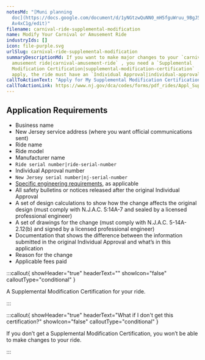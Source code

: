 ```yaml
---
notesMd: "[Muni planning
  doc](https://docs.google.com/document/d/1yNGtzwQuNN0_mH5fguWruu_9BgJ5v25BegkQ\
  Av4xC1g/edit)"
filename: carnival-ride-supplemental-modification
name: Modify Your Carnival or Amusement Ride
industryIds: []
icon: file-purple.svg
urlSlug: carnival-ride-supplemental-modification
summaryDescriptionMd: If you want to make major changes to your `carnival or
  amusement ride|carnival-amusement-ride` , you need a `Supplemental
  Modification Certification|supplemental-modification-certification` . To
  apply, the ride must have an `Individual Approval|individual-approval` .
callToActionText: "Apply for My Supplemental Modification Certification "
callToActionLink: https://www.nj.gov/dca/codes/forms/pdf_rides/Appl_SuplCert.pdf
---
```

## Application Requirements

* Business name
* New Jersey service address (where you want official communications sent)
* Ride name
* Ride model
* Manufacturer name
*  `Ride serial number|ride-serial-number` 
* Individual Approval number
*  `New Jersey serial number|nj-serial-number` 
* [Specific engineering requirements](https://www.nj.gov/dca/codes/forms/pdf_rides/IA_application.pdf), as applicable
* All safety bulletins or notices released after the original Individual Approval
* A set of design calculations to show how the change affects the original design (must comply with N.J.A.C. 5:14A-7 and sealed by a licensed professional engineer)
* A set of drawings for the change (must comply with N.J.A.C. 5-14A-2.12(b) and signed by a licensed professional engineer)
* Documentation that shows the difference between the information submitted in the original Individual Approval and what’s in this application
* Reason for the change
* Applicable fees paid

:::callout{ showHeader="true" headerText="" showIcon="false" calloutType="conditional" }

A Supplemental Modification Certification for your ride.

:::

:::callout{ showHeader="true" headerText="What if I don't get this certification?" showIcon="false" calloutType="conditional" }

If you don’t get a Supplemental Modification Certification, you won’t be able to make changes to your ride.

:::